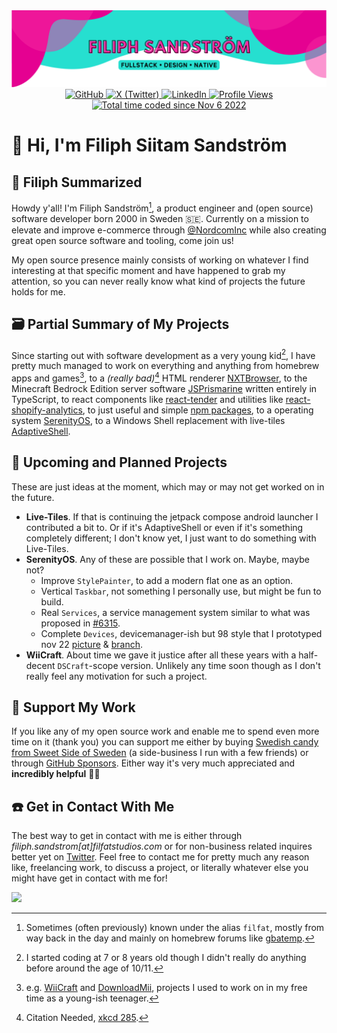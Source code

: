 <img src="header.svg" alt="Filiph Sandström Banner" />
<div align="center">
    <a href="https://github.com/filiphsps">
        <img src="https://img.shields.io/badge/GitHub-%40filiphsps-239a3b.svg" alt="GitHub"  />
    </a>
    <a href="https://twitter.com/filiphsandstrom">
        <img src="https://img.shields.io/badge/Twitter-%40filiphsandstrom-58a1f2.svg" alt="X (Twitter)" />
    </a>
    <a href="https://www.linkedin.com/in/filiphsandstrom/">
        <img src="https://img.shields.io/badge/Linked-In-0c66c3.svg" alt="LinkedIn" />
    </a>
    <a href="https://github.com/filiphsps">
        <img src="https://komarev.com/ghpvc/?username=filiphsps&color=yellow" alt="Profile Views" />
    </a>
    <a href="https://wakatime.com/@c7ebec34-9b91-4b7f-bf49-846cb40584ac">
        <img src="https://wakatime.com/badge/user/c7ebec34-9b91-4b7f-bf49-846cb40584ac.svg" alt="Total time coded since Nov 6 2022" />
    </a>
</div>

# 🤠 Hi, I'm Filiph Siitam Sandström

## 📖 Filiph Summarized

Howdy y'all! I'm Filiph Sandström[^1], a product engineer and (open source) software developer born 2000 in Sweden 🇸🇪. Currently on a mission to elevate and improve e-commerce through [@NordcomInc](https://github.com/NordcomInc) while also creating great open source software and tooling, come join us!

My open source presence mainly consists of working on whatever I find interesting at that specific moment and have happened to grab my attention, so you can never really know what kind of projects the future holds for me.

[^1]: Sometimes (often previously) known under the alias `filfat`, mostly from way back in the day and mainly on homebrew forums like [gbatemp](https://gbatemp.net/members/filfat.318416/).

## 🗃️ Partial Summary of My Projects

Since starting out with software development as a very young kid[^2], I have pretty much managed to work on everything and anything from homebrew apps and games[^3], to a _(really bad)_[^4] HTML renderer [NXTBrowser](https://github.com/filiphsps/NXTBrowser), to the Minecraft Bedrock Edition server software [JSPrismarine](https://github.com/JSPrismarine/JSPrismarine) written entirely in TypeScript, to react components like [react-tender](https://github.com/sweet-side-of-sweden/react-tender) and utilities like [react-shopify-analytics](https://github.com/sweet-side-of-sweden/react-shopify-analytics), to just useful and simple [npm packages](https://www.npmjs.com/~filiphsandstrom), to a operating system [SerenityOS](https://github.com/SerenityOS/serenity/commits/master/?author=filiphsps), to a Windows Shell replacement with live-tiles [AdaptiveShell](https://github.com/filiphsps/AdaptiveShell).

[^2]: I started coding at 7 or 8 years old though I didn't really do anything before around the age of 10/11.
[^3]: e.g. [WiiCraft](https://github.com/filiphsps/WiiCraft) and [DownloadMii](https://github.com/filiphsps/DownloadMii-3DS), projects I used to work on in my free time as a young-ish teenager.
[^4]: Citation Needed, [xkcd 285](https://xkcd.com/285/).

## 👀 Upcoming and Planned Projects

These are just ideas at the moment, which may or may not get worked on in the future.

- **Live-Tiles**. If that is continuing the jetpack compose android launcher I contributed a bit to. Or if it's AdaptiveShell or even if it's something completely different; I don't know yet, I just want to do something with Live-Tiles.
- **SerenityOS**. Any of these are possible that I work on. Maybe, maybe not?
  - Improve `StylePainter`, to add a modern flat one as an option.
  - Vertical `Taskbar`, not something I personally use, but might be fun to build.
  - Real `Services`, a service management system similar to what was proposed in [#6315](https://github.com/SerenityOS/serenity/pull/6315).
  - Complete `Devices`, devicemanager-ish but 98 style that I prototyped nov 22 [picture](https://cdn.discordapp.com/attachments/830522505605283866/1047590886395093104/image.png) & [branch](https://github.com/SerenityOS/serenity/compare/master...filiphsps:serenity:dev-devmgmt).
- **WiiCraft**. About time we gave it justice after all these years with a half-decent `DSCraft`-scope version. Unlikely any time soon though as I don't really feel any motivation for such a project.

## 🤩 Support My Work

If you like any of my open source work and enable me to spend even more time on it (thank you) you can support me either by buying [Swedish candy from Sweet Side of Sweden](https://www.sweetsideofsweden.com/?utm_source=GitHub&utm_campaign=opensource&utm_content=filiphsps/README.md) (a side-business I run with a few friends) or through [GitHub Sponsors](https://github.com/sponsors/filiphsps). Either way it's very much appreciated and **incredibly helpful** 💛💛

## ☎️ Get in Contact With Me

The best way to get in contact with me is either through _filiph.sandstrom[at]filfatstudios.com_ or for non-business related inquires better yet on [Twitter](https://twitter.com/filiphsandstrom). Feel free to contact me for pretty much any reason like, freelancing work, to discuss a project, or literally whatever else you might have get in contact with me for!

![](https://hit.yhype.me/github/profile?user_id=108444335)
